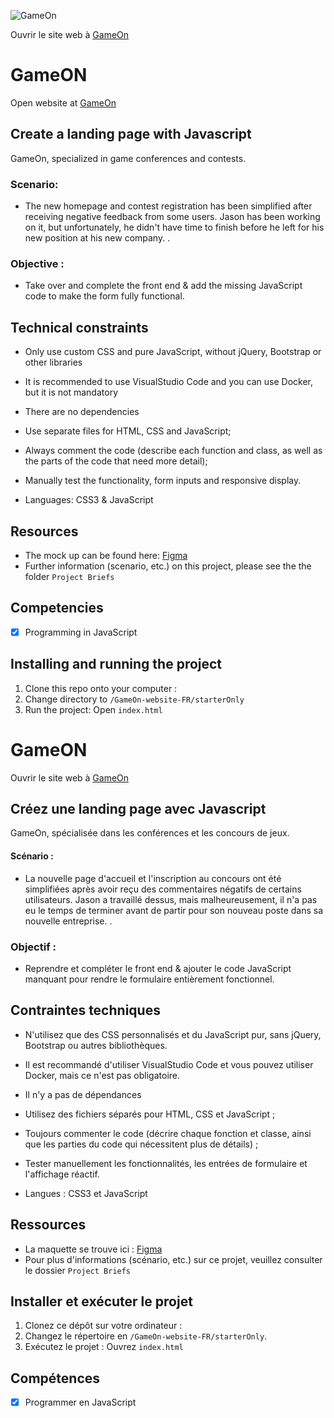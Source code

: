 
![GameOn](/starterOnly/Logo.png)


Ouvrir le site web à [GameOn](https://stevens-mark.github.io/StevensMark_P4_06052021/)

# GameON 

Open website at [GameOn](https://stevens-mark.github.io/GameOn/)

## Create a landing page with Javascript 

GameOn, specialized in game conferences and contests.

### Scenario:
- The new homepage and contest registration has been simplified after receiving negative feedback from some users. Jason has been working on it, but unfortunately, he didn't have time to finish before he left for his new position at his new company. .

### Objective :
- Take over and complete the front end & add the missing JavaScript code to make the form fully functional.

## Technical constraints

- Only use custom CSS and pure JavaScript, without jQuery, Bootstrap or other libraries
- It is recommended to use VisualStudio Code and you can use Docker, but it is not mandatory 
- There are no dependencies
- Use separate files for HTML, CSS and JavaScript;
- Always comment the code (describe each function and class, as well as the parts of the code that need more detail);
- Manually test the functionality, form inputs and responsive display.

-	Languages: CSS3 & JavaScript

## Resources
- The mock up can be found here: [Figma](https://www.figma.com/file/prxFGnSUoEhk6PTcMaJQim/UI-Design-GameOn-EN?node-id=0%3A1)
- Further information (scenario, etc.) on this project, please see the the folder `Project Briefs`


## Competencies

- [x] Programming in JavaScript


## Installing and running the project

1. Clone this repo onto your computer :
2. Change directory to `/GameOn-website-FR/starterOnly`
3. Run the project: Open `index.html`



# GameON 

Ouvrir le site web à [GameOn](https://stevens-mark.github.io/GameOn/)

## Créez une landing page avec Javascript 

GameOn, spécialisée dans les conférences et les concours de jeux.

#### Scénario :
- La nouvelle page d'accueil et l'inscription au concours ont été simplifiées après avoir reçu des commentaires négatifs de certains utilisateurs. Jason a travaillé dessus, mais malheureusement, il n'a pas eu le temps de terminer avant de partir pour son nouveau poste dans sa nouvelle entreprise. .

### Objectif :
- Reprendre et compléter le front end & ajouter le code JavaScript manquant pour rendre le formulaire entièrement fonctionnel.

## Contraintes techniques

- N'utilisez que des CSS personnalisés et du JavaScript pur, sans jQuery, Bootstrap ou autres bibliothèques.
- Il est recommandé d'utiliser VisualStudio Code et vous pouvez utiliser Docker, mais ce n'est pas obligatoire. 
- Il n'y a pas de dépendances
- Utilisez des fichiers séparés pour HTML, CSS et JavaScript ;
- Toujours commenter le code (décrire chaque fonction et classe, ainsi que les parties du code qui nécessitent plus de détails) ;
- Tester manuellement les fonctionnalités, les entrées de formulaire et l'affichage réactif.

-	Langues : CSS3 et JavaScript

## Ressources
- La maquette se trouve ici : [Figma](https://www.figma.com/file/prxFGnSUoEhk6PTcMaJQim/UI-Design-GameOn-EN?node-id=0%3A1)
- Pour plus d'informations (scénario, etc.) sur ce projet, veuillez consulter le dossier `Project Briefs`


## Installer et exécuter le projet

1. Clonez ce dépôt sur votre ordinateur :
2. Changez le répertoire en `/GameOn-website-FR/starterOnly`.
3. Exécutez le projet : Ouvrez `index.html`


## Compétences

- [x]	Programmer en JavaScript
